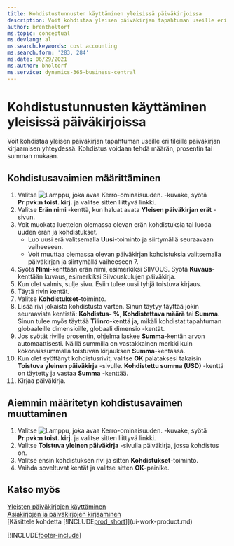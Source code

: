 ```yaml
---
title: Kohdistustunnusten käyttäminen yleisissä päiväkirjoissa
description: Voit kohdistaa yleisen päiväkirjan tapahtuman useille eri tileille päiväkirjan kirjaamisen yhteydessä.
author: brentholtorf
ms.topic: conceptual
ms.devlang: al
ms.search.keywords: cost accounting
ms.search.form: '283, 284'
ms.date: 06/29/2021
ms.author: bholtorf
ms.service: dynamics-365-business-central
---
```

# Kohdistustunnusten käyttäminen yleisissä päiväkirjoissa
Voit kohdistaa yleisen päiväkirjan tapahtuman useille eri tileille päiväkirjan kirjaamisen yhteydessä. Kohdistus voidaan tehdä määrän, prosentin tai summan mukaan.

## Kohdistusavaimien määrittäminen
1. Valitse ![Lamppu, joka avaa Kerro-ominaisuuden.](media/ui-search/search_small.png "Kerro, mitä haluat tehdä") -kuvake, syötä **Pr.pvk:n toist. kirj.** ja valitse sitten liittyvä linkki.
2. Valitse **Erän nimi** -kenttä, kun haluat avata **Yleisen päiväkirjan erät** -sivun.
3. Voit muokata luettelon olemassa olevan erän kohdistuksia tai luoda uuden erän ja kohdistukset.
   * Luo uusi erä valitsemalla **Uusi**-toiminto ja siirtymällä seuraavaan vaiheeseen.
   * Voit muuttaa olemassa olevan päiväkirjan kohdistuksia valitsemalla päiväkirjan ja siirtymällä vaiheeseen 7.    
4. Syötä **Nimi**-kenttään erän nimi, esimerkiksi SIIVOUS. Syötä **Kuvaus**-kenttään kuvaus, esimerkiksi Siivouskulujen päiväkirja.
5. Kun olet valmis, sulje sivu. Esiin tulee uusi tyhjä toistuva kirjaus.
6. Täytä rivin kentät.
7. Valitse **Kohdistukset**-toiminto.
8. Lisää rivi jokaista kohdistusta varten. Sinun täytyy täyttää jokin seuraavista kentistä: **Kohdistus- %**, **Kohdistettava määrä** tai **Summa**. Sinun tulee myös täyttää **Tilinro**-kenttä ja, mikäli kohdistat tapahtuman globaaleille dimensioille, globaali dimensio -kentät.
9. Jos syötät riville prosentin, ohjelma laskee **Summa**-kentän arvon automaattisesti. Näillä summilla on vastakkainen merkki kuin kokonaissummalla toistuvan kirjauksen **Summa**-kentässä.
10. Kun olet syöttänyt kohdistusrivit, valitse **OK** palataksesi takaisin **Toistuva yleinen päiväkirja** -sivulle. **Kohdistettu summa (USD)** -kenttä on täytetty ja vastaa **Summa** -kenttää.
11. Kirjaa päiväkirja.

## Aiemmin määritetyn kohdistusavaimen muuttaminen
1. Valitse ![Lamppu, joka avaa Kerro-ominaisuuden.](media/ui-search/search_small.png "Kerro, mitä haluat tehdä") -kuvake, syötä **Pr.pvk:n toist. kirj.** ja valitse sitten liittyvä linkki.
2. Valitse **Toistuva yleinen päiväkirja** -sivulla päiväkirja, jossa kohdistus on.
3. Valitse ensin kohdistuksen rivi ja sitten **Kohdistukset**-toiminto.
4. Vaihda soveltuvat kentät ja valitse sitten **OK**-painike.

## Katso myös
[Yleisten päiväkirjojen käyttäminen](ui-work-general-journals.md)  
[Asiakirjojen ja päiväkirjojen kirjaaminen](ui-post-documents-journals.md)  
[Käsittele kohdetta [!INCLUDE[prod_short](includes/prod_short.md)]](ui-work-product.md)


[!INCLUDE[footer-include](includes/footer-banner.md)]